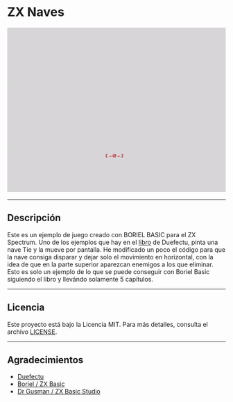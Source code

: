 # ZX Naves

![GIF del juego](zxnaves.gif)


---

## Descripción

Este es un ejemplo de juego creado con BORIEL BASIC para el ZX Spectrum.
Uno de los ejemplos que hay en el [libro](https://www.amazon.es/Boriel-Basic-para-ZX-Spectrum/dp/B0CQD65FXZ/) de Duefectu, pinta una nave Tie y la mueve por pantalla.
He modificado un poco el código para que la nave consiga disparar y dejar solo el movimiento en horizontal, con la idea de que en la parte superior aparezcan enemigos a los que eliminar.
Esto es solo un ejemplo de lo que se puede conseguir con Boriel Basic siguiendo el libro y llevándo solamente 5 capítulos.

---

## Licencia

Este proyecto está bajo la Licencia MIT. Para más detalles, consulta el archivo [LICENSE](LICENSE).

---

## Agradecimientos

- [Duefectu](https://github.com/duefectu)
- [Boriel / ZX Basic](https://github.com/boriel/zxbasic)
- [Dr Gusman / ZX Basic Studio](https://github.com/gusmanb/ZXBasicStudio)
